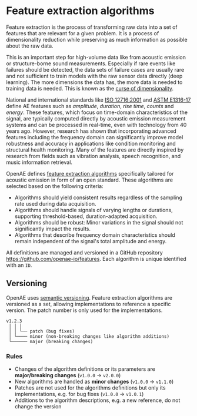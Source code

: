 # Feature extraction algorithms

Feature extraction is the process of transforming raw data into a set of features that are relevant for a given problem.
It is a process of dimensionality reduction while preserving as much information as possible about the raw data.

This is an important step for high-volume data like from acoustic emission or structure-borne sound measurements.
Especially if rare events like failures should be detected, the data sets of failure cases are usually rare and not sufficient to train models with the raw sensor data directly (deep learning).
The more dimensions the data has, the more data is needed to training data is needed. This is known as the [curse of dimensionality](https://en.wikipedia.org/wiki/Curse_of_dimensionality#Machine_learning).

National and international standards like [ISO 12716:2001](https://www.iso.org/standard/34090.html) and [ASTM E1316-17](https://doi.org/10.1520/E1316-17) define AE features such as *amplitude*, *duration*, *rise time*, *counts* and *energy*. These features, which focus on time-domain characteristics of the signal, are typically computed directly by acoustic emission measurement systems and can be processed in real-time, even with technology from 40 years ago. However, research has shown that incorporating advanced features including the frequency domain can significantly improve model robustness and accuracy in applications like condition monitoring and structural health monitoring. Many of the features are directly inspired by research from fields such as vibration analysis, speech recognition, and music information retrieval.

OpenAE defines [feature extraction algorithms](./latest/) specifically tailored for acoustic emission in form of an open standard. These algorithms are selected based on the following criteria:
- Algorithms should yield consistent results regardless of the sampling rate used during data acquisition.
- Algorithms should handle signals of varying lengths or durations, supporting threshold-based, duration-adapted acquisition.
- Algorithms should be robust: Minor variations in the signal should not significantly impact the results.
- Algorithms that describe frequency domain characteristics should remain independent of the signal's total amplitude and energy.

All definitions are managed and versioned in a GitHub repository https://github.com/openae-io/features.
Each algorithm is unique identified with an `ID`.

## Versioning

OpenAE uses [semantic versioning](https://semver.org/).
Feature extraction algorithms are versioned as a set, allowing implementations to reference a specific version.
The patch number is only used for the implementations.

```
v1.2.3
 │ │ │
 │ │ └── patch (bug fixes)
 │ └──── minor (non-breaking changes like algorithm additions)
 └────── major (breaking changes)
```

### Rules

- Changes of the algorithm definitions or its parameters are **major/breaking changes** (`v1.0.0` -> `v2.0.0`)
- New algorithms are handled as **minor changes** (`v1.0.0` -> `v1.1.0`)
- Patches are not used for the algorithms definitions but only its implementations, e.g. for bug fixes (`v1.0.0` -> `v1.0.1`)
- Additions to the algorithm descriptions, e.g. a new reference, do not change the version

